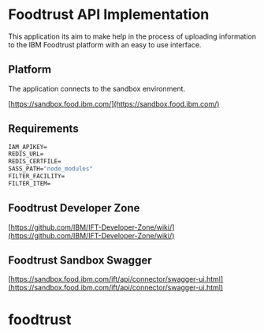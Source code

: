 # Foodtrust API Implementation

This application its aim to make help in the process of uploading information to the IBM Foodtrust platform with an easy to use interface.

## Platform

The application connects to the sandbox environment.

[https://sandbox.food.ibm.com/](https://sandbox.food.ibm.com/)

## Requirements

```cmd
IAM_APIKEY=
REDIS_URL=
REDIS_CERTFILE=
SASS_PATH="node_modules"
FILTER_FACILITY=
FILTER_ITEM=
```

## Foodtrust Developer Zone

[https://github.com/IBM/IFT-Developer-Zone/wiki/](https://github.com/IBM/IFT-Developer-Zone/wiki/)

## Foodtrust Sandbox Swagger

[https://sandbox.food.ibm.com/ift/api/connector/swagger-ui.html](https://sandbox.food.ibm.com/ift/api/connector/swagger-ui.html)
# foodtrust
